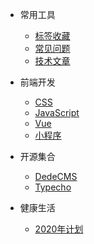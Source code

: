 * 常用工具
  * [标签收藏](tool/collection.md)
  * [常见问题](tool/problem.md)
  * [技术文章](tool/catalog.md)

* 前端开发
  * [CSS](frontend/css.md)
  * [JavaScript](frontend/javascript.md)
  * [Vue](frontend/vue/vue.md)
  * [小程序](frontend/xcx.md)

* 开源集合
  * [DedeCMS](osource/dedecms/catalog.md)
  * [Typecho](osource/typecho/catalog.md)

* 健康生活
  * [2020年计划](home.md)

